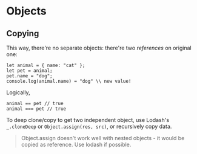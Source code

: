 # Objects

## Copying

This way, there're no separate objects: there're two _references_ on original one:

```
let animal = { name: "cat" };
let pet = animal;
pet.name = "dog";
console.log(animal.name) = "dog" \\ new value!
```

Logically,

```
animal == pet // true
animal === pet // true
```

To deep clone/copy to get two independent object, use Lodash's `_.cloneDeep` or `Object.assign(res, src)`, or recursively copy data.

> Object.assign doesn't work well with nested objects - it would be copied as reference. Use lodash if possible.
